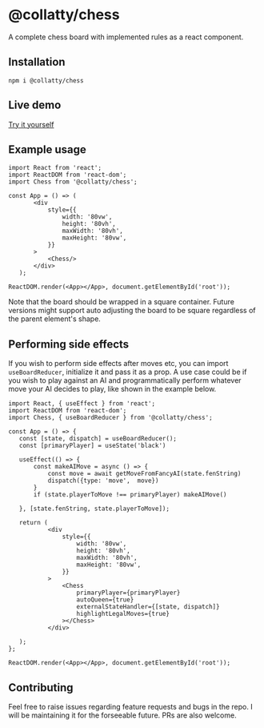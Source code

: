 # @collatty/chess

A complete chess board with implemented rules as a react component.

## Installation

`npm i @collatty/chess`

## Live demo

[Try it yourself](https://chess.collatty.com)

## Example usage

```
import React from 'react';
import ReactDOM from 'react-dom';
import Chess from '@collatty/chess';

const App = () => (
       <div
           style={{
               width: '80vw',
               height: '80vh',
               maxWidth: '80vh',
               maxHeight: '80vw',
           }}
       >
           <Chess/>
       </div>
   );

ReactDOM.render(<App></App>, document.getElementById('root'));

```

Note that the board should be wrapped in a square container. Future versions might support auto adjusting the board to be square regardless of the parent element's shape.

## Performing side effects

If you wish to perform side effects after moves etc, you can import `useBoardReducer`, initialize it and pass it as a prop. A use case could be if you wish to play against an AI and programmatically perform whatever move your AI decides to play, like shown in the example below.

```
import React, { useEffect } from 'react';
import ReactDOM from 'react-dom';
import Chess, { useBoardReducer } from '@collatty/chess';

const App = () => {
   const [state, dispatch] = useBoardReducer();
   const [primaryPlayer] = useState('black')

   useEffect(() => {
       const makeAIMove = async () => {
           const move = await getMoveFromFancyAI(state.fenString)
           dispatch({type: 'move',  move})
       }
       if (state.playerToMove !== primaryPlayer) makeAIMove()

   }, [state.fenString, state.playerToMove]);

   return (
           <div
               style={{
                   width: '80vw',
                   height: '80vh',
                   maxWidth: '80vh',
                   maxHeight: '80vw',
               }}
           >
               <Chess
                   primaryPlayer={primaryPlayer}
                   autoQueen={true}
                   externalStateHandler={[state, dispatch]}
                   highlightLegalMoves={true}
               ></Chess>
           </div>

   );
};

ReactDOM.render(<App></App>, document.getElementById('root'));

```

## Contributing

Feel free to raise issues regarding feature requests and bugs in the repo. I will be maintaining it for the forseeable future. PRs are also welcome.
